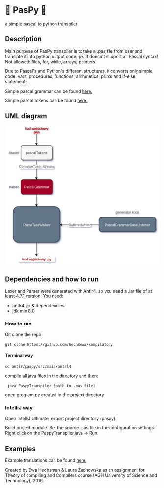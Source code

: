 # 🐍 PasPy 🐍
a simple pascal to python transpiler 

## Description 

Main purpose of PasPy transpiler is to take a .pas file from user and translate it into python output code .py. 
It doesn't support all Pascal syntax! Not allowed: files, for, while, arrays, pointers. 

Due to Pascal's and Python's different structures, it converts only simple code: vars, procedures, functions, arithmetics, prints and if-else statements. 


Simple pascal grammar can be found [here.](https://github.com/hechsewa/kompilatory/blob/simple/transpiler/antlr/paspy/src/main/antrl4/PascalGrammar.g4)

Simple pascal tokens can be found [here.](https://github.com/hechsewa/kompilatory/blob/simple/transpiler/antlr/paspy/src/main/antrl4/pascalTokens.g4)

## UML diagram 

![uml class diagram](transpiler/paspy.png)

## Dependencies and how to run 

Lexer and Parser were generated with Antlr4, so you need a .jar file of at least 4.7.1 version.
You need: 
  * antlr4 jar & dependencies
  * jdk min 8.0 

### How to run 
Git clone the repo. 

``` git clone https://github.com/hechsewa/kompilatory ```

#### Terminal way

``` cd antlr/paspy/src/main/antrl4 ```

compile all java files in the directory and then:

``` java PaspyTranspiler [path to .pas file]```

open program.py created in the project directory

### IntelliJ way
Open IntelliJ Ultimate, export project directory (paspy). 

Build project module. Set the source .pas file in the configuration settings. Right click on the PaspyTranspiler.java -> Run.

## Examples 

Example translations can be found [here.](https://github.com/hechsewa/kompilatory/tree/simple/transpiler/antlr/paspy/src/main/examples) 

Created by Ewa Hechsman & Laura Żuchowska as an assignment for Theory of compiling and Compilers course (AGH University of Science and Technology), 2019. 

